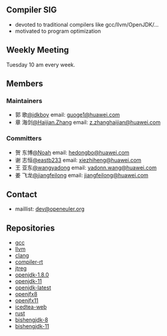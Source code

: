 ## Compiler SIG
 - devoted to traditional compilers like gcc/llvm/OpenJDK/...
 - motivated to program optimization

## Weekly Meeting

Tuesday 10 am every week.

## Members

### Maintainers
 - 郭 歌[@jdkboy](https://gitee.com/jdkboy) email: guoge1@huawei.com
 - 章 海剑[@Haijian.Zhang](https://gitee.com/haijianzhang) email: z.zhanghaijian@huawei.com

### Committers
 - 贺 东博[@Noah](https://gitee.com/jvmboy) email: hedongbo@huawei.com
 - 谢 志恒[@eastb233](https://gitee.com/eastb233) email: xiezhiheng@huawei.com
 - 王 亚东[@wangyadong](https://gitee.com/yd_wang) email: yadonn.wang@huawei.com
 - 姜 飞龙[@jiangfeilong](https://gitee.com/jiangfeilong1003) email: jiangfeilong@huawei.com

## Contact

 - maillist: dev@openeuler.org

## Repositories
 - [gcc](https://gitee.com/src-openeuler/gcc)
 - [llvm](https://gitee.com/src-openeuler/llvm)
 - [clang](https://gitee.com/src-openeuler/clang)
 - [compiler-rt](https://gitee.com/src-openeuler/compiler-rt)
 - [jtreg](https://gitee.com/src-openeuler/jtreg)
 - [openjdk-1.8.0](https://gitee.com/src-openeuler/openjdk-1.8.0)
 - [openjdk-11](https:/gitee.com/src-openeuler/openjdk-11)
 - [openjdk-latest](https:/gitee.com/src-openeuler/openjdk-latest)
 - [openjfx8](https://gitee.com/src-openeuler/openjfx8)
 - [openjfx11](https://gitee.com/src-openeuler/openjfx11)
 - [icedtea-web](https://gitee.com/src-openeuler/icedtea-web)
 - [rust](https://gitee.com/src-openeuler/rust)
 - [bishengjdk-8](https://gitee.com/openeuler/bishengjdk-8)
 - [bishengjdk-11](https://gitee.com/openeuler/bishengjdk-11)
